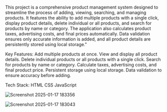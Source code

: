 This project is a comprehensive product management system designed to streamline the process of adding, viewing, searching, and managing products. It features the ability to add multiple products with a single click, display product details, delete individual or all products, and search for products by name or category. The application also calculates product taxes, advertising costs, and final prices automatically. Data validation ensures only accurate information is added, and all product details are persistently stored using local storage."

Key Features:
Add multiple products at once.
View and display all product details.
Delete individual products or all products with a single click.
Search for products by name or category.
Calculate taxes, advertising costs, and final product price.
Persistent storage using local storage.
Data validation to ensure accuracy before adding.

Tech Stack:
HTML
CSS
JavaScript


![Screenshot 2025-01-17 183356](https://github.com/user-attachments/assets/6b72a198-34b0-4896-9667-bf003fb3e700)

![Screenshot 2025-01-17 183043](https://github.com/user-attachments/assets/28dcc9ca-884a-48aa-9c98-6666feccda71)
